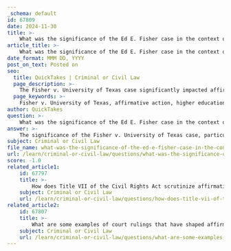 ```yaml
---
_schema: default
id: 67809
date: 2024-11-30
title: >-
    What was the significance of the Ed E. Fisher case in the context of affirmative action?
article_title: >-
    What was the significance of the Ed E. Fisher case in the context of affirmative action?
date_format: MMM DD, YYYY
post_on_text: Posted on
seo:
  title: QuickTakes | Criminal or Civil Law
  page_description: >-
    The Fisher v. University of Texas case significantly impacted affirmative action policies in higher education, influencing court interpretations of the Equal Protection Clause and setting standards for race-conscious admissions.
  page_keywords: >-
    Fisher v. University of Texas, affirmative action, higher education, Equal Protection Clause, Supreme Court rulings, diversity in admissions, race-conscious admissions, civil rights laws, Fisher I, Fisher II, legal landscape, admissions policies, race in admissions
author: QuickTakes
question: >-
    What was the significance of the Ed E. Fisher case in the context of affirmative action?
answer: >-
    The significance of the Fisher v. University of Texas case, particularly in its two iterations (Fisher I in 2013 and Fisher II in 2016), lies in its profound impact on affirmative action policies in higher education and the interpretation of the Equal Protection Clause of the Fourteenth Amendment.\n\nIn Fisher I, the U.S. Supreme Court vacated a Fifth Circuit ruling that had upheld the University of Texas at Austin's affirmative action admissions policy. The Court remanded the case, emphasizing that the lower court had not applied the strict scrutiny standard required for evaluating race-conscious admissions policies. This decision underscored the necessity for universities to demonstrate that their affirmative action programs are narrowly tailored to achieve the compelling interest of diversity, thereby setting a higher bar for such policies.\n\nFisher II, decided in 2016, further affirmed the university's admissions policy, with the Supreme Court ruling 4-3 in favor of the university. This ruling validated the use of limited affirmative action in admissions, allowing institutions to consider race as one factor among many in a holistic review process. The decision was significant as it reaffirmed the legality of affirmative action in higher education, while also highlighting the ongoing debate surrounding the use of race in admissions and the broader implications for equal protection under the law.\n\nOverall, the Fisher cases are pivotal in shaping the legal landscape of affirmative action, influencing how universities construct their admissions policies and reinforcing the contentious nature of race-conscious policies in the United States. The rulings have implications not only for higher education but also for the interpretation of civil rights laws and the ongoing discourse on equality and diversity in various sectors.
subject: Criminal or Civil Law
file_name: what-was-the-significance-of-the-ed-e-fisher-case-in-the-context-of-affirmative-action.md
url: /learn/criminal-or-civil-law/questions/what-was-the-significance-of-the-ed-e-fisher-case-in-the-context-of-affirmative-action
score: -1.0
related_article1:
    id: 67797
    title: >-
        How does Title VII of the Civil Rights Act scrutinize affirmative action?
    subject: Criminal or Civil Law
    url: /learn/criminal-or-civil-law/questions/how-does-title-vii-of-the-civil-rights-act-scrutinize-affirmative-action
related_article2:
    id: 67807
    title: >-
        What are some examples of court rulings that have shaped affirmative action policies?
    subject: Criminal or Civil Law
    url: /learn/criminal-or-civil-law/questions/what-are-some-examples-of-court-rulings-that-have-shaped-affirmative-action-policies
---
```


&nbsp;